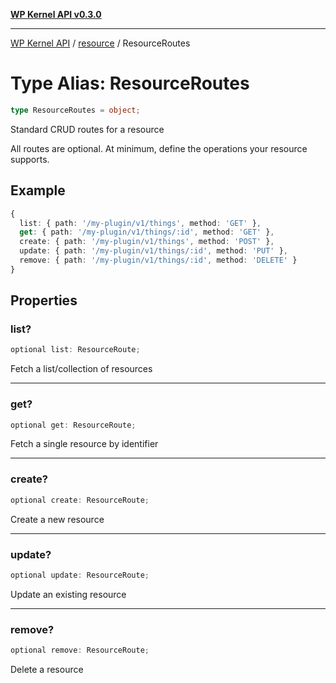 [**WP Kernel API v0.3.0**](../../README.md)

---

[WP Kernel API](../../README.md) / [resource](../README.md) / ResourceRoutes

# Type Alias: ResourceRoutes

```ts
type ResourceRoutes = object;
```

Standard CRUD routes for a resource

All routes are optional. At minimum, define the operations your resource supports.

## Example

```ts
{
  list: { path: '/my-plugin/v1/things', method: 'GET' },
  get: { path: '/my-plugin/v1/things/:id', method: 'GET' },
  create: { path: '/my-plugin/v1/things', method: 'POST' },
  update: { path: '/my-plugin/v1/things/:id', method: 'PUT' },
  remove: { path: '/my-plugin/v1/things/:id', method: 'DELETE' }
}
```

## Properties

### list?

```ts
optional list: ResourceRoute;
```

Fetch a list/collection of resources

---

### get?

```ts
optional get: ResourceRoute;
```

Fetch a single resource by identifier

---

### create?

```ts
optional create: ResourceRoute;
```

Create a new resource

---

### update?

```ts
optional update: ResourceRoute;
```

Update an existing resource

---

### remove?

```ts
optional remove: ResourceRoute;
```

Delete a resource
